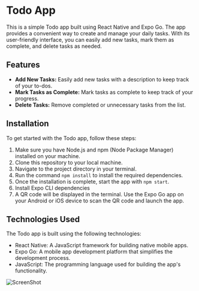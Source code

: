 # Todo App

This is a simple Todo app built using React Native and Expo Go. The app provides a convenient way to create and manage your daily tasks. With its user-friendly interface, you can easily add new tasks, mark them as complete, and delete tasks as needed.

## Features

- **Add New Tasks:** Easily add new tasks with a description to keep track of your to-dos.
- **Mark Tasks as Complete:** Mark tasks as complete to keep track of your progress.
- **Delete Tasks:** Remove completed or unnecessary tasks from the list.

## Installation

To get started with the Todo app, follow these steps:

1. Make sure you have Node.js and npm (Node Package Manager) installed on your machine.
2. Clone this repository to your local machine.
3. Navigate to the project directory in your terminal.
4. Run the command `npm install` to install the required dependencies.
5. Once the installation is complete, start the app with `npm start`.
6. Install Expo CLI dependencies
7. A QR code will be displayed in the terminal. Use the Expo Go app on your Android or iOS device to scan the QR code and launch the app.

## Technologies Used

The Todo app is built using the following technologies:

- React Native: A JavaScript framework for building native mobile apps.
- Expo Go: A mobile app development platform that simplifies the development process.
- JavaScript: The programming language used for building the app's functionality.


![ScreenShot](/home/lokesh/Loki/My_First_Native_App/assets/11.png)


